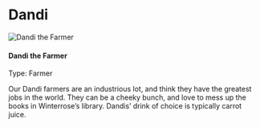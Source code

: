 # Dandi

![Dandi the Farmer](../.gitbook/assets/character\_frame\_dandi.png)

#### Dandi the Farmer

Type: Farmer

Our Dandi farmers are an industrious lot, and think they have the greatest jobs in the world. They can be a cheeky bunch, and love to mess up the books in Winterrose’s library. Dandis’ drink of choice is typically carrot juice.
